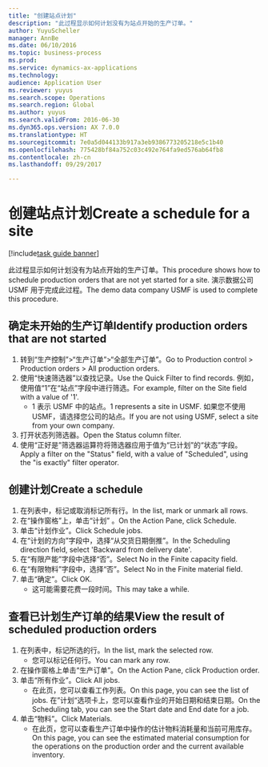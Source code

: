 ```yaml
--- 
title: "创建站点计划"
description: "此过程显示如何计划没有为站点开始的生产订单。"
author: YuyuScheller
manager: AnnBe
ms.date: 06/10/2016
ms.topic: business-process
ms.prod: 
ms.service: dynamics-ax-applications
ms.technology: 
audience: Application User
ms.reviewer: yuyus
ms.search.scope: Operations
ms.search.region: Global
ms.author: yuyus
ms.search.validFrom: 2016-06-30
ms.dyn365.ops.version: AX 7.0.0
ms.translationtype: HT
ms.sourcegitcommit: 7e0a5d044133b917a3eb9386773205218e5c1b40
ms.openlocfilehash: 775428bf84a752c03c492e764fa9ed576ab64fb8
ms.contentlocale: zh-cn
ms.lasthandoff: 09/29/2017

---
```

# <a name="create-a-schedule-for-a-site"></a><span data-ttu-id="e4a3e-103">创建站点计划</span><span class="sxs-lookup"><span data-stu-id="e4a3e-103">Create a schedule for a site</span></span>

[!include[task guide banner](../../includes/task-guide-banner.md)]

<span data-ttu-id="e4a3e-104">此过程显示如何计划没有为站点开始的生产订单。</span><span class="sxs-lookup"><span data-stu-id="e4a3e-104">This procedure shows how to schedule production orders that are not yet started for a site.</span></span>  <span data-ttu-id="e4a3e-105">演示数据公司 USMF 用于完成此过程。</span><span class="sxs-lookup"><span data-stu-id="e4a3e-105">The demo data company USMF is used to complete this procedure.</span></span>


## <a name="identify-production-orders-that-are-not-started"></a><span data-ttu-id="e4a3e-106">确定未开始的生产订单</span><span class="sxs-lookup"><span data-stu-id="e4a3e-106">Identify production orders that are not started</span></span>
1. <span data-ttu-id="e4a3e-107">转到“生产控制”>“生产订单”>“全部生产订单”。</span><span class="sxs-lookup"><span data-stu-id="e4a3e-107">Go to Production control > Production orders > All production orders.</span></span>
2. <span data-ttu-id="e4a3e-108">使用“快速筛选器”以查找记录。</span><span class="sxs-lookup"><span data-stu-id="e4a3e-108">Use the Quick Filter to find records.</span></span> <span data-ttu-id="e4a3e-109">例如，使用值“1”在“站点”字段中进行筛选。</span><span class="sxs-lookup"><span data-stu-id="e4a3e-109">For example, filter on the Site field with a value of '1'.</span></span>
    * <span data-ttu-id="e4a3e-110">1 表示 USMF 中的站点。</span><span class="sxs-lookup"><span data-stu-id="e4a3e-110">1 represents a site in USMF.</span></span> <span data-ttu-id="e4a3e-111">如果您不使用 USMF，请选择您公司的站点。</span><span class="sxs-lookup"><span data-stu-id="e4a3e-111">If you are not using USMF, select a site from your own company.</span></span>  
3. <span data-ttu-id="e4a3e-112">打开状态列筛选器。</span><span class="sxs-lookup"><span data-stu-id="e4a3e-112">Open the Status column filter.</span></span>
4. <span data-ttu-id="e4a3e-113">使用“正好是”筛选器运算符将筛选器应用于值为“已计划”的“状态”字段。</span><span class="sxs-lookup"><span data-stu-id="e4a3e-113">Apply a filter on the "Status" field, with a value of "Scheduled", using the "is exactly" filter operator.</span></span>

## <a name="create-a-schedule"></a><span data-ttu-id="e4a3e-114">创建计划</span><span class="sxs-lookup"><span data-stu-id="e4a3e-114">Create a schedule</span></span>
1. <span data-ttu-id="e4a3e-115">在列表中，标记或取消标记所有行。</span><span class="sxs-lookup"><span data-stu-id="e4a3e-115">In the list, mark or unmark all rows.</span></span>
2. <span data-ttu-id="e4a3e-116">在“操作窗格”上，单击“计划” 。</span><span class="sxs-lookup"><span data-stu-id="e4a3e-116">On the Action Pane, click Schedule.</span></span>
3. <span data-ttu-id="e4a3e-117">单击“计划作业”。</span><span class="sxs-lookup"><span data-stu-id="e4a3e-117">Click Schedule jobs.</span></span>
4. <span data-ttu-id="e4a3e-118">在“计划的方向”字段中，选择“从交货日期倒推”。</span><span class="sxs-lookup"><span data-stu-id="e4a3e-118">In the Scheduling direction field, select 'Backward from delivery date'.</span></span>
5. <span data-ttu-id="e4a3e-119">在“有限产能”字段中选择“否”。</span><span class="sxs-lookup"><span data-stu-id="e4a3e-119">Select No in the Finite capacity field.</span></span>
6. <span data-ttu-id="e4a3e-120">在“有限物料”字段中，选择“否”。</span><span class="sxs-lookup"><span data-stu-id="e4a3e-120">Select No in the Finite material field.</span></span>
7. <span data-ttu-id="e4a3e-121">单击“确定”。</span><span class="sxs-lookup"><span data-stu-id="e4a3e-121">Click OK.</span></span>
    * <span data-ttu-id="e4a3e-122">这可能需要花费一段时间。</span><span class="sxs-lookup"><span data-stu-id="e4a3e-122">This may take a while.</span></span>  

## <a name="view-the-result-of-scheduled-production-orders"></a><span data-ttu-id="e4a3e-123">查看已计划生产订单的结果</span><span class="sxs-lookup"><span data-stu-id="e4a3e-123">View the result of scheduled production orders</span></span>
1. <span data-ttu-id="e4a3e-124">在列表中，标记所选的行。</span><span class="sxs-lookup"><span data-stu-id="e4a3e-124">In the list, mark the selected row.</span></span>
    * <span data-ttu-id="e4a3e-125">您可以标记任何行。</span><span class="sxs-lookup"><span data-stu-id="e4a3e-125">You can mark any row.</span></span>  
2. <span data-ttu-id="e4a3e-126">在操作窗格上单击“生产订单”。</span><span class="sxs-lookup"><span data-stu-id="e4a3e-126">On the Action Pane, click Production order.</span></span>
3. <span data-ttu-id="e4a3e-127">单击“所有作业”。</span><span class="sxs-lookup"><span data-stu-id="e4a3e-127">Click All jobs.</span></span>
    * <span data-ttu-id="e4a3e-128">在此页，您可以查看工作列表。</span><span class="sxs-lookup"><span data-stu-id="e4a3e-128">On this page, you can see the list of jobs.</span></span> <span data-ttu-id="e4a3e-129">在”计划“选项卡上，您可以查看作业的开始日期和结束日期。</span><span class="sxs-lookup"><span data-stu-id="e4a3e-129">On the Scheduling tab, you can see the Start date and End date for a job.</span></span>  
4. <span data-ttu-id="e4a3e-130">单击“物料”。</span><span class="sxs-lookup"><span data-stu-id="e4a3e-130">Click Materials.</span></span>
    * <span data-ttu-id="e4a3e-131">在此页，您可以查看生产订单中操作的估计物料消耗量和当前可用库存。</span><span class="sxs-lookup"><span data-stu-id="e4a3e-131">On this page, you can see the estimated material consumption for the operations on the production order and the current available inventory.</span></span>  



